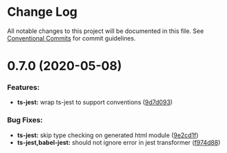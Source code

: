 # Change Log

All notable changes to this project will be documented in this file.
See [Conventional Commits](https://conventionalcommits.org) for commit guidelines.

<a name="0.7.0"></a>
# 0.7.0 (2020-05-08)

### Features:

* **ts-jest:** wrap ts-jest to support conventions ([9d7d093](https://github.com/aurelia/aurelia/commit/9d7d093))


### Bug Fixes:

* **ts-jest:** skip type checking on generated html module ([9e2cd1f](https://github.com/aurelia/aurelia/commit/9e2cd1f))
* **ts-jest,babel-jest:** should not ignore error in jest transformer ([f974d88](https://github.com/aurelia/aurelia/commit/f974d88))

